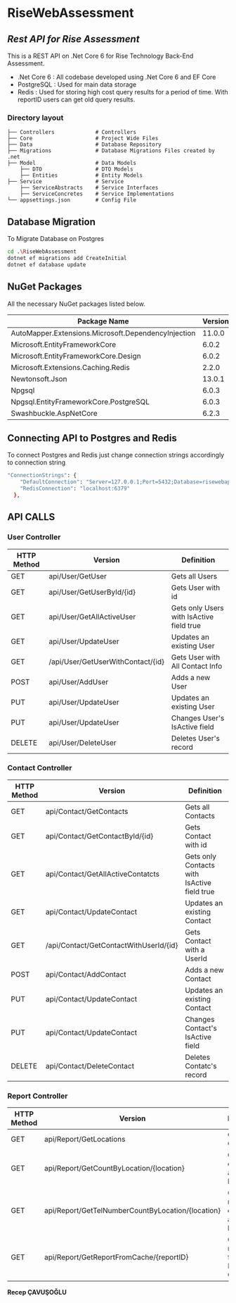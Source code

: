 # RiseWebAssessment
## _Rest API for Rise Assessment_


This is a REST API on .Net Core 6 for Rise Technology Back-End Assessment.

- .Net Core 6 : All codebase developed using .Net Core 6 and EF Core
- PostgreSQL : Used for main data storage
- Redis : Used for storing high cost query results for a period of time. With reportID users can get old query results.


### Directory layout

    ├── Controllers             # Controllers
    ├── Core                    # Project Wide Files
    ├── Data                    # Database Repository
    ├── Migrations              # Database Migrations Files created by .net
    ├── Model                   # Data Models
        ├── DTO                 # DTO Models
        ├── Entities            # Entity Models
    ├── Service                 # Service
        ├── ServiceAbstracts    # Service Interfaces
        ├── ServiceConcretes    # Service Implementations
    └── appsettings.json        # Config File

## Database Migration

To Migrate Database on Postgres

```sh
cd .\RiseWebAssessment
dotnet ef migrations add CreateInitial
dotnet ef database update
```

## NuGet Packages

All the necessary NuGet packages listed below.

| Package Name | Version |
| ------ | ------ |
| AutoMapper.Extensions.Microsoft.DependencyInjection | 11.0.0 |
| Microsoft.EntityFrameworkCore | 6.0.2 |
| Microsoft.EntityFrameworkCore.Design | 6.0.2 |
| Microsoft.Extensions.Caching.Redis | 2.2.0 |
| Newtonsoft.Json | 13.0.1 |
| Npgsql | 6.0.3 |
| Npgsql.EntityFrameworkCore.PostgreSQL | 6.0.3 |
| Swashbuckle.AspNetCore | 6.2.3 |

## Connecting API to Postgres and Redis

To connect Postgres and Redis just change connection strings accordingly to connection string

```sh
"ConnectionStrings": {
    "DefaultConnection": "Server=127.0.0.1;Port=5432;Database=risewebapi;User Id=postgres;Password=recep;",
    "RedisConnection": "localhost:6379"      
  },
```

## API CALLS
### User Controller

| HTTP Method | Version | Definition |
| ------ | ------ | ------ |
| GET | api/User/GetUser |  Gets all Users  |
| GET | api/User/GetUserById/{id} |  Gets User with id |
| GET | api/User/GetAllActiveUser |  Gets only Users with  IsActive field true |
| GET | api/User/UpdateUser |  Updates an existing User |
| GET | /api/User/GetUserWithContact/{id} |  Gets User with All Contact Info |
| POST | api/User/AddUser |  Adds a new User |
| PUT | api/User/UpdateUser |  Updates an existing User |
| PUT | api/User/UpdateUser |  Changes User's IsActive field |
| DELETE | api/User/DeleteUser |  Deletes User's record |

### Contact Controller

| HTTP Method | Version | Definition |
| ------ | ------ | ------ |
| GET | api/Contact/GetContacts |  Gets all Contacts  |
| GET | api/Contact/GetContactById/{id} |  Gets Contact with id |
| GET | api/Contact/GetAllActiveContatcts |  Gets only Contacts with  IsActive field true |
| GET | api/Contact/UpdateContact |  Updates an existing Contact |
| GET | /api/Contact/GetContactWithUserId/{id} |  Gets Contact with a UserId  |
| POST | api/Contact/AddContact |  Adds a new Contact |
| PUT | api/Contact/UpdateContact |  Updates an existing Contact |
| PUT | api/Contact/UpdateContact |  Changes Contact's IsActive field |
| DELETE | api/Contact/DeleteContact |  Deletes Contatc's record |

### Report Controller

| HTTP Method | Version | Definition |
| ------ | ------ | ------ |
| GET | api/Report/GetLocations |  Gets all Contacts  |
| GET | api/Report/GetCountByLocation/{location} |  Gets User count on a specific location |
| GET | api/Report/GetTelNumberCountByLocation/{location} |  Gets tel number count on a specific location |
| GET | api/Report/GetReportFromCache/{reportID} |  Gets old reports from Redis Cache |


**Recep ÇAVUŞOĞLU**
